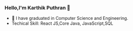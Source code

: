### Hello,I'm Karthik Puthran 👋






- 🔭 I have  graduated in Computer Science and Engineering.
- Techical Skill: React JS,Core Java, JavaScript,SQL


